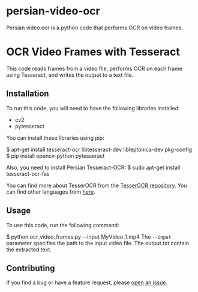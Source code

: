 # persian-video-ocr
Persian video ocr is a python code that performs OCR on video frames. 

# OCR Video Frames with Tesseract

This code reads frames from a video file, performs OCR on each frame using Tesseract, and writes the output to a text file.

## Installation

To run this code, you will need to have the following libraries installed:

- cv2
- pytesseract

You can install these libraries using pip:

$ apt-get install tesseract-ocr libtesseract-dev libleptonica-dev pkg-config
$ pip install opencv-python pytesseract

Also, you need to install Persian Tesseract-OCR:
$ sudo apt-get install tesseract-ocr-fas

You can find more about TesserOCR from the [TesserOCR repository](https://pypi.org/project/tesserocr/). You can find other languages from [here](https://github.com/tesseract-ocr/tessdoc/blob/main/Data-Files.md).

## Usage

To use this code, run the following command:

$ python ocr_video_frames.py --input MyVideo_1.mp4 
The `--input` parameter specifies the path to the input video file.
The output.txt contain the extracted text.

## Contributing

If you find a bug or have a feature request, please [open an issue](https://github.com/hooni238/persian-video-ocr/issues).


